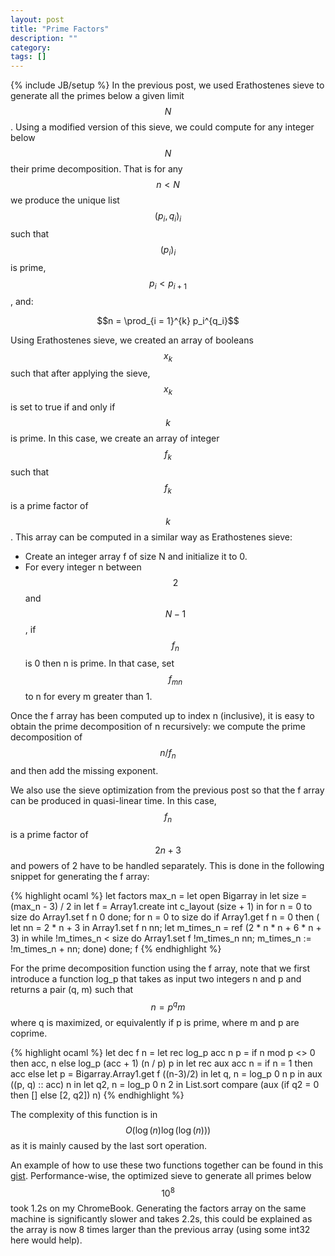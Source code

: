 ```yaml
---
layout: post
title: "Prime Factors"
description: ""
category: 
tags: []
---
```

{% include JB/setup %}
In the previous post, we used Erathostenes sieve to generate all the primes below a given limit $$N$$. Using a modified version of this sieve, we could compute for any integer below $$N$$ their prime decomposition. That is for any $$n < N$$ we produce the unique list $$(p_i, q_i)_i$$ such that $$(p_i)_i$$ is prime, $$p_i < p_{i+1}$$, and:

$$n = \prod_{i = 1}^{k} p_i^{q_i}$$

Using Erathostenes sieve, we created an array of booleans $$x_k$$ such that after applying the sieve, $$x_k$$ is set to true if and only if $$k$$ is prime. In this case, we create an array of integer $$f_k$$ such that $$f_k$$ is a prime factor of $$k$$. This array can be computed in a similar way as Erathostenes sieve:

* Create an integer array f of size N and initialize it to 0.
* For every integer n between $$2$$ and $$N-1$$, if $$f_n$$ is 0 then n is prime. In that case, set $$f_{mn}$$ to n for every m greater than 1.

Once the f array has been computed up to index n (inclusive), it is easy to obtain the prime decomposition of n recursively: we compute the prime decomposition of $$n / f_n$$ and then add the missing exponent.

We also use the sieve optimization from the previous post so that the f array can be produced in quasi-linear time. In this case, $$f_n$$ is a prime factor of $$2n+3$$ and powers of 2 have to be handled separately. This is done in the following snippet for generating the f array:

{% highlight ocaml %}
let factors max_n =
  let open Bigarray in
  let size = (max_n - 3) / 2 in
  let f = Array1.create int c_layout (size + 1) in
  for n = 0 to size do Array1.set f n 0 done;
  for n = 0 to size do
    if Array1.get f n = 0 then (
      let nn = 2 * n + 3 in
      Array1.set f n nn;
      let m_times_n = ref (2 * n * n + 6 * n + 3) in
      while !m_times_n < size do
        Array1.set f !m_times_n nn;
        m_times_n := !m_times_n + nn;
      done)
  done;
  f
{% endhighlight %}

For the prime decomposition function using the f array, note that we first introduce a function log_p that takes as input two integers n and p and returns a pair (q, m) such that $$n = p^qm$$ where q is maximized, or equivalently if p is prime, where m and p are coprime.

{% highlight ocaml %}
let dec f n =
  let rec log_p acc n p =
    if n mod p <> 0 then acc, n
    else log_p (acc + 1) (n / p) p
  in
  let rec aux acc n =
    if n = 1 then acc
    else
      let p = Bigarray.Array1.get f ((n-3)/2) in
      let q, n = log_p 0 n p in
      aux ((p, q) :: acc) n
  in
  let q2, n = log_p 0 n 2 in
  List.sort compare (aux (if q2 = 0 then [] else [2, q2]) n)
{% endhighlight %}

The complexity of this function is in $$O(\log(n)\log(\log(n)))$$ as it is mainly caused by the last sort operation.

An example of how to use these two functions together can be found in this [gist](https://gist.github.com/LaurentMazare/6073095). Performance-wise, the optimized sieve to generate all primes below $$10^8$$ took 1.2s on my ChromeBook. Generating the factors array on the same machine is significantly slower and takes 2.2s, this could be explained as the array is now 8 times larger than the previous array (using some int32 here would help).
